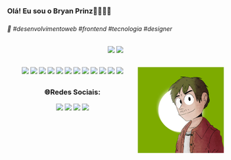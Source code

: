 <h3>Olá! Eu sou o Bryan Prinz👋🏼👋🏼<h3>
<h6>🥶 #desenvolvimentoweb #frontend #tecnologia #designer</h6>

##

<div align="center">
  <div class="graficos">
    <img height="200em" src="https://github-readme-stats.vercel.app/api/?username=Bryanps7&show_icons=true&theme=gotham">
    <img height="200em" src="https://github-readme-stats.vercel.app/api/top-langs/?username=Bryanps7&theme=gotham">
  </div>

  ##

  <div class="linguagens">
    <img height="35em" src="https://cdn.jsdelivr.net/gh/devicons/devicon@latest/icons/html5/html5-original.svg">
    <img height="35em" src="https://cdn.jsdelivr.net/gh/devicons/devicon@latest/icons/css3/css3-original.svg" />
    <img height="35em" src="https://cdn.jsdelivr.net/gh/devicons/devicon@latest/icons/javascript/javascript-original.svg" />
    <img height="35em" src="https://cdn.jsdelivr.net/gh/devicons/devicon@latest/icons/nodejs/nodejs-original.svg" />
    <img height="35em" src="https://cdn.jsdelivr.net/gh/devicons/devicon@latest/icons/java/java-original.svg" />
    <img height="35em" src="https://cdn.jsdelivr.net/gh/devicons/devicon@latest/icons/mysql/mysql-original.svg" />
    <img height="35em" src="https://cdn.jsdelivr.net/gh/devicons/devicon@latest/icons/postgresql/postgresql-plain.svg" />
    <img height="35em" src="https://cdn.jsdelivr.net/gh/devicons/devicon@latest/icons/git/git-original.svg" />
    <img height="35em" src="https://cdn.jsdelivr.net/gh/devicons/devicon@latest/icons/github/github-original.svg" />
    <img height="35em" src="https://cdn.jsdelivr.net/gh/devicons/devicon@latest/icons/powershell/powershell-original.svg" />
    <img height="35em" src="https://cdn.jsdelivr.net/gh/devicons/devicon@latest/icons/netlify/netlify-original.svg" />
    <img height="35em" src="https://cdn.jsdelivr.net/gh/devicons/devicon@latest/icons/wordpress/wordpress-plain.svg" />
    <img height="200em" src="https://github.com/Bryanps7/Bryanps7/blob/main/Bryan-Art.jpg" align="right">
    
  </div>
  
  ##

  <div class="redes-socias">
    <h3>🌐Redes Sociais:</h3>
    <a href="https://www.youtube.com/@PrinzCode"><img src="https://img.shields.io/badge/YouTube-FF0000?style=for-the-badge&logo=youtube&logoColor=white"></a>
    <a href="https://www.instagram.com/bryan.ps7/"><img src="https://img.shields.io/badge/Instagram-E4405F?style=for-the-badge&logo=instagram&logoColor=white"></a>
    <a href="malito:bryanprinz2008@gmail.com"><img src="https://img.shields.io/badge/Gmail-D14836?style=for-the-badge&logo=gmail&logoColor=white"></a>
    <a href="https://www.linkedin.com/in/bryan-prinz-da-silva-37186b2a0/"><img src="https://img.shields.io/badge/LinkedIn-0077B5?style=for-the-badge&logo=linkedin&logoColor=white"></a>
  </div>
</div>
